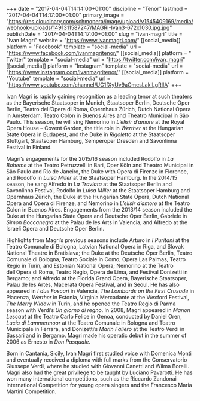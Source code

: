 +++
date = "2017-04-04T14:14:00+01:00"
discipline = "Tenor"
lastmod = "2017-04-04T14:17:00+01:00"
primary_image = "https://res.cloudinary.com/schmopera/image/upload/v1545409169/media/webhook-uploads/1491311587247/MAGRI-Ivan3-672x1030.jpg.jpg"
publishDate = "2017-04-04T14:17:00+01:00"
slug = "ivan-magri"
title = "Ivan Magrì"
website = "https://www.ivanmagri.com/"
[[social_media]]
platform = "Facebook"
template = "social-media"
url = "https://www.facebook.com/ivanmagritenor/"
[[social_media]]
platform = " Twitter"
template = "social-media"
url = "https://twitter.com/ivan_magri"
[[social_media]]
platform = "Instagram"
template = "social-media"
url = "https://www.instagram.com/ivanmagritenor/"
[[social_media]]
platform = "Youtube"
template = "social-media"
url = "https://www.youtube.com/channel/UC1fXyUv9aCmesLakILgRIlA"
+++

Ivan Magri is rapidly gaining recognition as a leading tenor at such theaters as the Bayerische Staatsoper in Munich, Staatsoper Berlin, Deutsche Oper Berlin, Teatro dell’Opera di Roma, Opernhaus Zürich, Dutch National Opera in Amsterdam, Teatro Colon in Buenos Aires and Theatro Municipal in São Paulo. This season, he will sing Nemorino in *L’elisir d’amore* at the Royal Opera House – Covent Garden, the title role in *Werther* at the Hungarian State Opera in Budapest, and the Duke in *Rigoletto* at the Staatsoper Stuttgart, Staatsoper Hamburg, Semperoper Dresden and Savonlinna Festival in Finland.

Magri’s engagements for the 2015/16 season included Rodolfo in *La Boheme* at the Teatro Petruzzelli in Bari, Oper Köln and Theatro Municipal in São Paulo and Rio de Janeiro, the Duke with Opera di Firenze in Florence, and Rodolfo in *Luisa Miller* at the Staatsoper Hamburg. In the 2014/15 season, he sang Alfredo in *La Traviata* at the Staatsoper Berlin and Savonlinna Festival, Rodolfo in *Luisa Miller* at the Staatsoper Hamburg and Opernhaus Zürich, the Duke at the Hungarian State Opera, Dutch National Opera and Opera di Firenze, and Nemorino in *L’elisir d’amore* at the Teatro Colon in Buenos Aires. Engagements from the 2013/14 season included the Duke at the Hungarian State Opera and Deutsche Oper Berlin, Gabriele in *Simon Boccanegra* at the Palau de les Arts in Valencia, and Alfredo at the Israeli Opera and Deutsche Oper Berlin.

Highlights from Magri’s previous seasons include Arturo in *I Puritani* at the Teatro Comunale di Bologna, Latvian National Opera in Riga, and Slovak National Theatre in Bratislava; the Duke at the Deutsche Oper Berlin, Teatro Comunale di Bologna, Teatro Sociale in Como, Opera Las Palmas, Teatro Regio in Turin, and Estonian National Opera; Nemorino at the Teatro dell’Opera di Roma, Teatro Regio, Opera de Lima, and Festival Donizetti in Bergamo; and Alfredo at the Florida Grand Opera, Bayerische Staatsoper, Palau de les Artes, Macerata Opera Festival, and in Seoul. He has also appeared in *I due Foscari* in Valencia, *The Lombards on the First Crusade* in Piacenza, *Werther* in Estonia, Virginia Mercadante at the Wexford Festival, *The Merry Widow* in Turin, and he opened the Teatro Regio di Parma season with Verdi’s *Un giorno di regno*. In 2008, Magri appeared in *Manon Lescaut* at the Teatro Carlo Felice in Genoa, conducted by Daniel Oren, *Lucia di Lammermoor* at the Teatro Comunale in Bologna and Teatro Municipale in Ferrara, and Donizetti’s *Marin Faliero* at the Teatro Verdi in Sassari and in Bergamo. Magri made his operatic debut in the summer of 2006 as Ernesto in *Don Pasquale*.

Born in Cantania, Sicily, Ivan Magri first studied voice with Domenica Monti and eventually received a diploma with full marks from the Conservatorio Giussepe Verdi, where he studied with Giovanni Canetti and Wilma Borelli. Magri also had the great privilege to be taught by Luciano Pavarotti. He has won many international competitions, such as the Riccardo Zandonai International Competition for young opera singers and the Francesco Maria Martini Competition.

